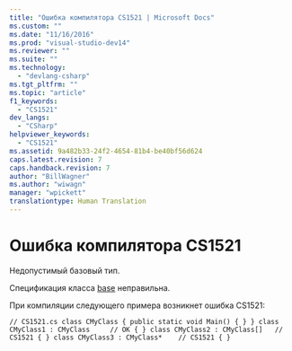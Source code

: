 ```yaml
---
title: "Ошибка компилятора CS1521 | Microsoft Docs"
ms.custom: ""
ms.date: "11/16/2016"
ms.prod: "visual-studio-dev14"
ms.reviewer: ""
ms.suite: ""
ms.technology: 
  - "devlang-csharp"
ms.tgt_pltfrm: ""
ms.topic: "article"
f1_keywords: 
  - "CS1521"
dev_langs: 
  - "CSharp"
helpviewer_keywords: 
  - "CS1521"
ms.assetid: 9a482b33-24f2-4654-81b4-be40bf56d624
caps.latest.revision: 7
caps.handback.revision: 7
author: "BillWagner"
ms.author: "wiwagn"
manager: "wpickett"
translationtype: Human Translation
---
```

# Ошибка компилятора CS1521
Недопустимый базовый тип.  
  
 Спецификация класса [base](../../csharp/language-reference/keywords/base.md) неправильна.  
  
 При компиляции следующего примера возникнет ошибка CS1521:  
  
```  
// CS1521.cs class CMyClass { public static void Main() { } } class CMyClass1 : CMyClass     // OK { } class CMyClass2 : CMyClass[]   // CS1521 { } class CMyClass3 : CMyClass*    // CS1521 { }  
```